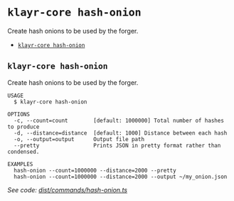 `klayr-core hash-onion`
=======================

Create hash onions to be used by the forger.

* [`klayr-core hash-onion`](#klayr-core-hash-onion)

## `klayr-core hash-onion`

Create hash onions to be used by the forger.

```
USAGE
  $ klayr-core hash-onion

OPTIONS
  -c, --count=count        [default: 1000000] Total number of hashes to produce
  -d, --distance=distance  [default: 1000] Distance between each hash
  -o, --output=output      Output file path
  --pretty                 Prints JSON in pretty format rather than condensed.

EXAMPLES
  hash-onion --count=1000000 --distance=2000 --pretty
  hash-onion --count=1000000 --distance=2000 --output ~/my_onion.json
```

_See code: [dist/commands/hash-onion.ts](https://github.com/klayrhq/klayr-core/blob/v4.1.5/dist/commands/hash-onion.ts)_
